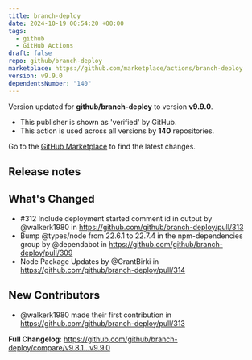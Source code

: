 ```yaml
---
title: branch-deploy
date: 2024-10-19 00:54:20 +00:00
tags:
  - github
  - GitHub Actions
draft: false
repo: github/branch-deploy
marketplace: https://github.com/marketplace/actions/branch-deploy
version: v9.9.0
dependentsNumber: "140"
---
```



Version updated for **github/branch-deploy** to version **v9.9.0**.
- This publisher is shown as 'verified' by GitHub.
- This action is used across all versions by **140** repositories.

Go to the [GitHub Marketplace](https://github.com/marketplace/actions/branch-deploy) to find the latest changes.

## Release notes

## What's Changed
* #312 Include deployment started comment id in output by @walkerk1980 in https://github.com/github/branch-deploy/pull/313
* Bump @types/node from 22.6.1 to 22.7.4 in the npm-dependencies group by @dependabot in https://github.com/github/branch-deploy/pull/309
* Node Package Updates by @GrantBirki in https://github.com/github/branch-deploy/pull/314

## New Contributors
* @walkerk1980 made their first contribution in https://github.com/github/branch-deploy/pull/313

**Full Changelog**: https://github.com/github/branch-deploy/compare/v9.8.1...v9.9.0
